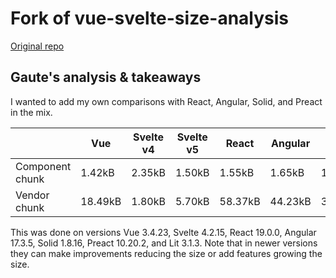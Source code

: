 # Fork of vue-svelte-size-analysis

[Original repo](https://github.com/yyx990803/vue-svelte-size-analysis)

## Gaute's analysis & takeaways

I wanted to add my own comparisons with React, Angular, Solid, and Preact in the mix.

|                 | Vue     | Svelte v4 | Svelte v5 | React   | Angular  | Solid  | Preact | Lit    |
| --------------- | ------- | --------- | --------- | ------- | -------- | ------ | ------ | ------ |
| Component chunk | 1.42kB  | 2.35kB    | 1.50kB    | 1.55kB  | 1.65kB   | 1.59kB | 1.27kB | 1.51kB |
| Vendor chunk    | 18.49kB | 1.80kB    | 5.70kB    | 58.37kB | 44.23kB  | 3.37kB | 6.31kB | 5.52kB |

This was done on versions Vue 3.4.23, Svelte 4.2.15, React 19.0.0, Angular 17.3.5, Solid 1.8.16, Preact 10.20.2, and Lit 3.1.3. 
Note that in newer versions they can make improvements reducing the size or add features growing the size.